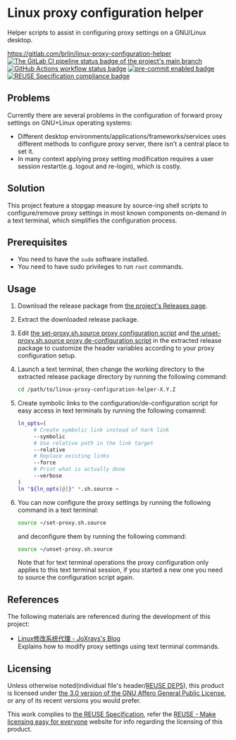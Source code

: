 # Linux proxy configuration helper

Helper scripts to assist in configuring proxy settings on a GNU/Linux desktop.

<https://gitlab.com/brlin/linux-proxy-configuration-helper>  
[![The GitLab CI pipeline status badge of the project's `main` branch](https://gitlab.com/brlin/linux-proxy-configuration-helper/badges/main/pipeline.svg?ignore_skipped=true "Click here to check out the comprehensive status of the GitLab CI pipelines")](https://gitlab.com/brlin/linux-proxy-configuration-helper/-/pipelines) [![GitHub Actions workflow status badge](https://github.com/brlin-tw/linux-proxy-configuration-helper/actions/workflows/check-potential-problems.yml/badge.svg "GitHub Actions workflow status")](https://github.com/brlin-tw/linux-proxy-configuration-helper/actions/workflows/check-potential-problems.yml) [![pre-commit enabled badge](https://img.shields.io/badge/pre--commit-enabled-brightgreen?logo=pre-commit&logoColor=white "This project uses pre-commit to check potential problems")](https://pre-commit.com/) [![REUSE Specification compliance badge](https://api.reuse.software/badge/gitlab.com/brlin/linux-proxy-configuration-helper "This project complies to the REUSE specification to decrease software licensing costs")](https://api.reuse.software/info/gitlab.com/brlin/linux-proxy-configuration-helper)

## Problems

Currently there are several problems in the configuration of forward
proxy settings on GNU+Linux operating systems:

* Different desktop environments/applications/frameworks/services uses
  different methods to configure proxy server, there isn't a central
  place to set it.
* In many context applying proxy setting modification requires a user
  session restart(e.g. logout and re-login), which is costly.

## Solution

This project feature a stopgap measure by source-ing shell scripts to
configure/remove proxy settings in most known components on-demand in a
text terminal, which simplifies the configuration process.

## Prerequisites

* You need to have the `sudo` software installed.
* You need to have sudo privileges to run `root` commands.

## Usage

1. Download the release package from [the project's Releases page](https://gitlab.com/brlin/linux-proxy-configuration-helper/-/releases).
1. Extract the downloaded release package.
1. Edit [the set-proxy.sh.source proxy configuration script](set-proxy.sh.source)
   and [the unset-proxy.sh.source proxy de-configuration script](unset-proxy.sh.source)
   in the extracted release package to customize the header variables
   according to your proxy configuration setup.
1. Launch a text terminal, then change the working directory to the
   extracted release package directory by running the following command:

   ```bash
   cd /path/to/linux-proxy-configuration-helper-X.Y.Z
   ```

1. Create symbolic links to the configuration/de-configuration script
   for easy access in text terminals by running the following comamnd:

   ```bash
   ln_opts=(
        # Create symbolic link instead of hark link
        --symbolic
        # Use relative path in the link target
        --relative
        # Replace existing links
        --force
        # Print what is actually done
        --verbose
   )
   ln "${ln_opts[@]}" *.sh.source ~
   ```

1. You can now configure the proxy settings by running the following
   command in a text terminal:

   ```bash
   source ~/set-proxy.sh.source
   ```

   and deconfigure them by running the following command:

   ```bash
   source ~/unset-proxy.sh.source
   ```

   Note that for text terminal operations the proxy configuration only
   applies to this text terminal session, if you started a new one you
   need to source the configuration script again.

## References

The following materials are referenced during the development of this project:

* [Linux修改系统代理 - JoXrays's Blog](https://www.joxrays.com/linux-system-proxy/)  
  Explains how to modify proxy settings using text terminal commands.

## Licensing

Unless otherwise noted(individual file's header/[REUSE DEP5](.reuse/dep5)), this product is licensed under [the 3.0 version of the GNU Affero General Public License](https://www.gnu.org/licenses/agpl-3.0.txt), or any of its recent versions you would prefer.

This work complies to [the REUSE Specification](https://reuse.software/spec/), refer the [REUSE - Make licensing easy for everyone](https://reuse.software/) website for info regarding the licensing of this product.
